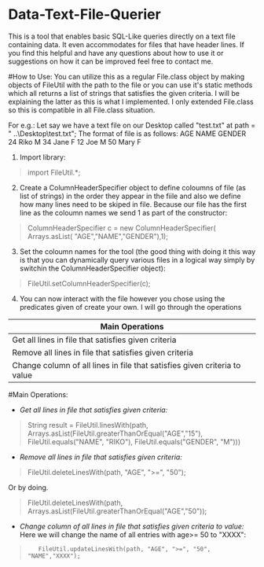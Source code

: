# Data-Text-File-Querier
This is a tool that enables basic SQL-Like queries directly on a text file containing data. It even accommodates for files that have header lines. If you find this helpful and have any questions about how to use it or suggestions on how it can be improved feel free to contact me. 

#How to Use:
You can utilize this as a regular File.class object by making objects of FileUtil with the path to the file or you can use it's static methods which all returns a list of strings that satisfies the given criteria. I will be explaining the latter as this is what I implemented. I only extended File.class so this is compatible in all File.class situation.

For e.g.:
Let say we have a text file on our Desktop called "test.txt" at path = " ..\Desktop\test.txt";
The format of file is as follows:
    AGE   NAME    GENDER
    24     Riko     M
    34     Jane     F
    12     Joe      M
    50     Mary     F

1. Import library:
> import FileUtil.*;

2. Create a ColumnHeaderSpecifier object to define coloumns of file (as list of strings) in the order they appear in the fiile and also we define how many lines need to be skiped in file. Because our file has the first line as the coloumn names we send 1 as part of the constructor:
>ColumnHeaderSpecifier c = new ColumnHeaderSpecifier( Arrays.asList( "AGE","NAME","GENDER"),1);

3. Set the coloumn names for the tool (the good thing with doing it this way is that you can dynamically query various files in a logical way simply by switchin the ColumnHeaderSpecifier object):
>FileUtil.setColumnHeaderSpecifier(c);
       
 4. You can now interact with the file however you chose using the predicates given of create your own. I will go through the operations
 
 |Main Operations|
 |------|
 |Get all lines in file that satisfies given criteria|
 |Remove all lines in file that satisfies given criteria|
 |Change column of all lines in file that satisfies given criteria to value|

#Main Operations:
+ *Get all lines in file that satisfies given criteria:*
 >String result = FileUtil.linesWith(path,  
 >       Arrays.asList(FileUtil.greaterThanOrEqual("AGE","15"), 
 >                      FileUtil.equals("NAME", "RIKO"), 
 >                            FileUtil.equals("GENDER", "M")))
      
+ *Remove all lines in file that satisfies given criteria:*      
> FileUtil.deleteLinesWith(path, "AGE", ">=", "50");

Or by doing.

> FileUtil.deleteLinesWith(path, Arrays.asList(FileUtil.greaterThanOrEqual("AGE","50"));

+ *Change column of all lines in file that satisfies given criteria to value:*
Here we will change the name of all entries with age>= 50 to "XXXX":
>        FileUtil.updateLinesWith(path, "AGE", ">=", "50", "NAME","XXXX");
